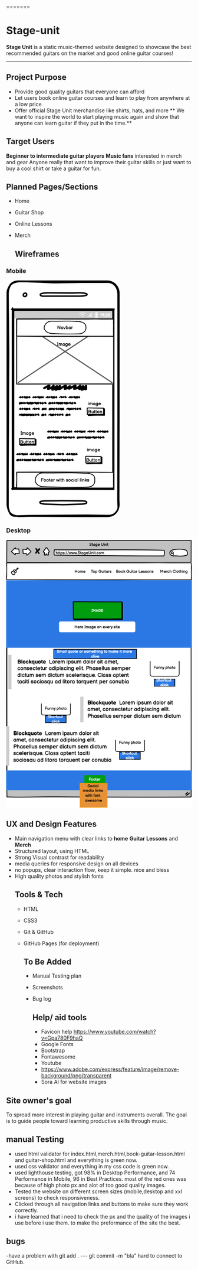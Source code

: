 

=======
# Stage-unit

**Stage Unit** is a static music-themed website designed to showcase the best recommended guitars on the market and good online guitar courses!

---

## Project Purpose

- Provide good quality guitars that everyone can afford
- Let users book online guitar courses and learn to play from anywhere at a low price
- Offer official Stage Unit merchandise like shirts, hats, and more
 ** We want to inspire the world to start playing music again and show that anyone can learn guitar if they put in the time.**

## Target Users 

**Beginner to intermediate guitar players**
**Music fans** interested in merch and gear
Anyone really that want to improve their guitar skills or just want to buy a cool shirt or take a guitar for fun.

## Planned Pages/Sections
- Home
- Guitar Shop
- Online Lessons
- Merch

  ## Wireframes

### Mobile
![Mobile Wireframe](assets/images/mobile.png)

### Desktop
![Desktop Wireframe](assets/images/desktop-wireframe1.png)


## UX and Design Features
- Main navigation menu with clear links to **home** **Guitar** **Lessons** and **Merch**
- Structured layout, using HTML
- Strong Visual contrast for readability
- media queries for responsive design on all devices
- no popups, clear interaction flow, keep it simple. nice and bless
- High quality photos and stylish fonts
  ## Tools & Tech
  - HTML
  - CSS3
  - Git & GitHub
  - GitHub Pages (for deployment)
 
    ## To Be Added
    - Manual Testing plan
    - Screenshots
    - Bug log

      ## Help/ aid tools
      - Favicon help https://www.youtube.com/watch?v=Gpa780F9haQ
      - Google Fonts
      - Bootstrap
      - Fontawesome
      - Youtube
      - https://www.adobe.com/express/feature/image/remove-background/png/transparent
      - Sora AI for website images
  


## Site owner's goal
To spread more interest in playing guitar and instruments overall. The goal is to guide people toward learning productive skills through music.

  ## manual Testing
  - used html validator for index.html,merch.html,book-guitar-lesson.html and guitar-shop.html and everything is green now.
  - used css validator and everything in my css code is green now.
  - used lighthouse testing, got 98% in Desktop Performance, and 74 Performance in Mobile, 96 in Best Practices. most of the red ones was because of high photo px and alot of too good quality images.
  - Tested the website on different screen sizes (mobile,desktop and xxl screens) to check responsiveness.
  - Clicked through all navigation links and buttons to make sure they work correctly.
  - i have learned that i need to check the px and the quality of the images i use before i use them. to make the preformance of the site the best.


  ## bugs
  -have a problem with git add . --- git commit -m "bla" hard to connect to GitHub.
 




